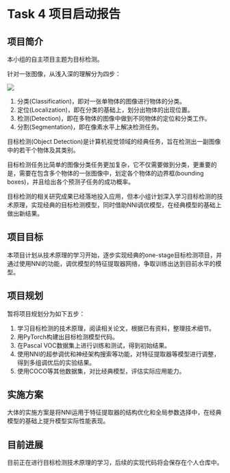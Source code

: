 # Task 4 项目启动报告

## 项目简介

本小组的自主项目主题为目标检测。

针对一张图像，从浅入深的理解分为四步：

![](https://miro.medium.com/max/5856/1*Hz6t-tokG1niaUfmcysusw.jpeg)

1. 分类(Classification)，即对一张单物体的图像进行物体的分类。
2. 定位(Localization)，即在分类的基础上，划分出物体的出现位置。
3. 检测(Detection)，即在多物体的图像中做到不同物体的定位和分类工作。
4. 分割(Segmentation)，即在像素水平上解决检测任务。

目标检测(Object Detection)是计算机视觉领域的经典任务，旨在检测出一副图像中的若干个物体及其类别。

目标检测任务比简单的图像分类任务更加复杂，它不仅需要做到分类，更重要的是，需要在包含多个物体的一张图像中，划定各个物体的边界框(bounding boxes)，并且给出各个预测子任务的成功概率。

目标检测的相关研究成果已经落地投入应用，但本小组计划深入学习目标检测的技术原理，实现经典的目标检测模型，同时借助NNI调优模型，在经典模型的基础上做出新结果。

## 项目目标

本项目计划从技术原理的学习开始，逐步实现经典的one-stage目标检测项目，并通过使用NNI的功能，调优模型的特征提取器网络，争取训练出达到目前水平的模型。

## 项目规划

暂将项目规划分为如下五步：

1. 学习目标检测的技术原理，阅读相关论文，根据已有资料，整理技术细节。
2. 用PyTorch构建出目标检测模型代码。
3. 在Pascal VOC数据集上进行训练和测试，得到初始结果。
4. 使用NNI的超参调优和神经架构搜索等功能，对特征提取器等模型进行调整，得到多组调优后的实验结果。
5. 使用COCO等其他数据集，对比经典模型，评估实际应用能力。

## 实施方案

大体的实施方案是将NNI运用于特征提取器的结构优化和全局参数选择中，在经典模型的基础上提升模型实际性能表现。

## 目前进展

目前正在进行目标检测技术原理的学习，后续的实现代码将会保存在个人仓库中。
